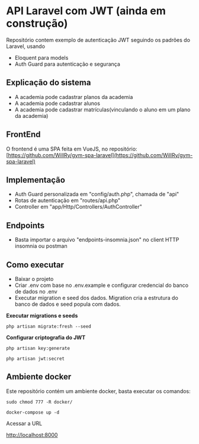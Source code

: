 # API Laravel com JWT (ainda em construção)

Repositório contem exemplo de autenticação JWT seguindo os padrões do Laravel, usando

- Eloquent para models
- Auth Guard para autenticação e segurança


## Explicação do sistema

- A academia pode cadastrar planos da academia
- A academia pode cadastrar alunos
- A academia pode cadastrar matrículas(vinculando o aluno em um plano da academia)


## FrontEnd

O frontend é uma SPA feita em VueJS, no repositório:
[https://github.com/WillRy/gym-spa-laravel](https://github.com/WillRy/gym-spa-laravel)


## Implementação

- Auth Guard personalizada em "config/auth.php", chamada de "api"
- Rotas de autenticação em "routes/api.php"
- Controller em "app/Http/Controllers/AuthController"

## Endpoints

- Basta importar o arquivo "endpoints-insomnia.json" no
  client HTTP insomnia ou postman

## Como executar

- Baixar o projeto
- Criar .env com base no .env.example e configurar credencial do banco de dados no .env
- Executar migration e seed dos dados. Migration cria a estrutura do banco de dados e seed popula com dados.

**Executar migrations e seeds**
```shell
php artisan migrate:fresh --seed

```

**Configurar criptografia do JWT**
```shell
php artisan key:generate

php artisan jwt:secret

```

## Ambiente docker

Este repositório contém um ambiente docker, basta executar os comandos:

```shell
sudo chmod 777 -R docker/

docker-compose up -d 
```

Acessar a URL

[http://localhost:8000](http://localhost:8000)
